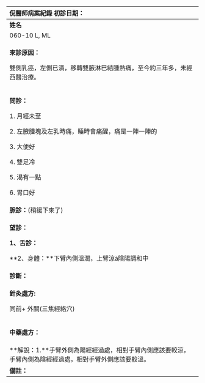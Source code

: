 ﻿|**倪醫師病案紀錄**           初診日期：|
| :- |
|**姓名**|**性別**|**年齡及體型**|**來診日期**|
|060-10 L, ML|女|50歲，瘦小|20080423|
|<p>**來診原因：**</p><p>雙側乳癌，左側已潰，移轉雙腋淋巴結腫熱痛，至今約三年多，未經西醫治療。</p>|
|<p>**問診：**</p><p>1. 月經未至</p><p>2. 左腋腫塊及左乳時痛，睡時會痛醒，痛是一陣一陣的</p><p>3. 大便好</p><p>4. 雙足冷</p><p>5. 渴有一點</p><p>6. 胃口好</p>|
|**脈診：**(稍緩下來了)|
|<p>**望診：**</p><p>**1、舌診：** </p><p>**2、身體：**下臂內側溫潤，上臂涼à陰陽調和中</p>|
|**診斷：**|
|<p>**針灸處方:** </p><p>同前+ 外關(三焦經絡穴)</p>|
|<p>**中藥處方：**</p><p></p>|
|**解說：1.**手臂外側為陽經經過處，相對手臂內側應該要較涼，手臂內側為陰經經過處，相對手臂外側應該要較溫。|
|**備註：**|


